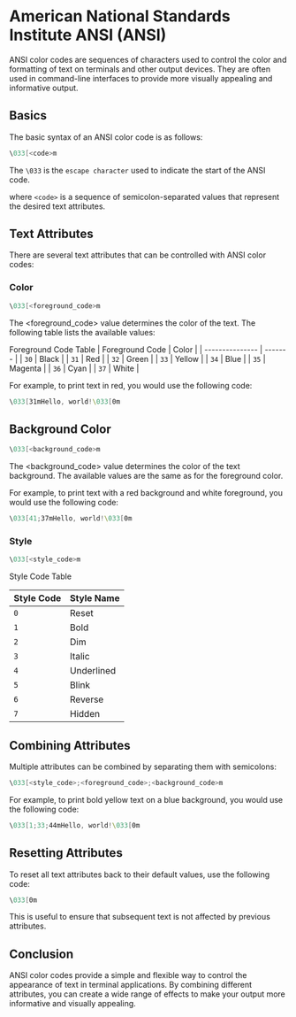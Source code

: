 # American National Standards Institute ANSI (ANSI)
ANSI color codes are sequences of characters used to control the color and formatting of text on terminals and other output devices. They are often used in command-line interfaces to provide more visually appealing and informative output.

## Basics

The basic syntax of an ANSI color code is as follows:

```powershell
\033[<code>m
```
The `\033` is the `escape character` used to indicate the start of the ANSI code.

where `<code>` is a sequence of semicolon-separated values that represent the desired text attributes.



## Text Attributes

There are several text attributes that can be controlled with ANSI color codes:

### Color
 ```powershell
 \033[<foreground_code>m
 ```

 The <foreground_code> value determines the color of the text. The following table lists the available values:

Foreground Code Table
| Foreground Code | Color   |
| --------------- | ------- |
| `30`            | Black   |
| `31`            | Red     |
| `32`            | Green   |
| `33`            | Yellow  |
| `34`            | Blue    |
| `35`            | Magenta |
| `36`            | Cyan    |
| `37`            | White   |

For example, to print text in red, you would use the following code:

```powershell
\033[31mHello, world!\033[0m
```

## Background Color
```powershell
\033[<background_code>m
```
The <background_code> value determines the color of the text background. The available values are the same as for the foreground color.

For example, to print text with a red background and white foreground, you would use the following code:
```powershell
\033[41;37mHello, world!\033[0m
```
### Style
```powershell
\033[<style_code>m
```
 Style Code Table

| Style Code | Style Name |
| ---------- | ---------- |
| `0`        | Reset      |
| `1`        | Bold       |
| `2`        | Dim        |
| `3`        | Italic     |
| `4`        | Underlined |
| `5`        | Blink      |
| `6`        | Reverse    |
| `7`        | Hidden     |

## Combining Attributes

Multiple attributes can be combined by separating them with semicolons:

```powershell
\033[<style_code>;<foreground_code>;<background_code>m
```

For example, to print bold yellow text on a blue background, you would use the following code:

```powershell
\033[1;33;44mHello, world!\033[0m
```

## Resetting Attributes
To reset all text attributes back to their default values, use the following code:

```powershell
\033[0m
```
This is useful to ensure that subsequent text is not affected by previous attributes.

## Conclusion
ANSI color codes provide a simple and flexible way to control the appearance of text in terminal applications. By combining different attributes, you can create a wide range of effects to make your output more informative and visually appealing.